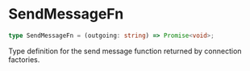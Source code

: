 # SendMessageFn

```ts
type SendMessageFn = (outgoing: string) => Promise<void>;
```

Type definition for the send message function returned by connection factories.
